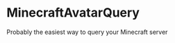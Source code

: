 MinecraftAvatarQuery
====================

Probably the easiest way to query your Minecraft server

